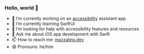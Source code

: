 ### Hello, world 👋

- 🔭 I’m currently working on an [accessibility](https://www.apple.com/accessibility/) assistant app
- 🌱 I’m currently learning SwiftUI
- 🤔 I’m looking for help with accessibility features and resources
- 💬 Ask me about iOS app development with Swift
- 📫 How to reach me: [mazzalins.dev](https://mazzalins.dev)
- 😄 Pronouns: he/him

<!--
**mazzalins/mazzalins** is a ✨ _special_ ✨ repository because its `README.md` (this file) appears on your GitHub profile.

Here are some ideas to get you started:

- 👯 I’m looking to collaborate on ...
- ⚡ Fun fact: ...
-->

